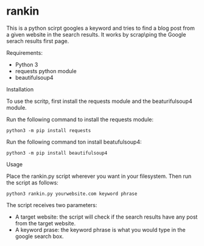 # rankin

This is a python scirpt googles a keyword and tries to find a blog post from a given website in the search results. It works by scrap\ping the Google serach results first page.

Requirements:

* Python 3
* requests python module
* beautifulsoup4

Installation

To use the scritp, first install the requests module and the beaturifulsoup4 module.

Run the following command to install the requests module:

<code>python3 -m pip install requests</code>

Run the following command ton install beatufulsoup4:

<code>python3 -m pip install beautifulsoup4</code>

Usage

Place the rankin.py script wherever you want in your filesystem. Then run the script as follows:

<code>python3 rankin.py yourwebsite.com keyword phrase</code>

The script receives two parameters:

* A target website: the script will check if the search results have any post from the target website.
* A keyword prase: the keyword phrase is what you would type in the google search box.
